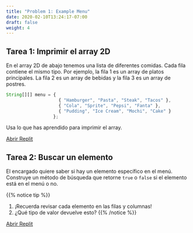 ```yaml
---
title: "Problem 1: Example Menu"
date: 2020-02-10T13:24:17-07:00
draft: false
weight: 4
---
```


## Tarea 1: Imprimir el array 2D

En el array 2D de abajo tenemos una lista de diferentes comidas. Cada fila contiene el mismo tipo. Por ejemplo, la fila 1 es un array de platos principales. La fila 2 es un array de bebidas y la fila 3 es un array de postres.

```js javascript
String[][] menu = {    
                    { "Hamburger", "Pasta", "Steak", "Tacos" },
                    { "Cola", "Sprite", "Pepsi", "Fanta" },
                    { "Pudding", "Ice Cream", "Mochi", "Cake" }
                  };
```
Usa lo que has aprendido para imprimir el array.

<a class="my-2 mx-4 btn btn-info" href="https://replit.com/@nuevofoundation/2DPrint" target="_blank">Abrir Replit</a>

## Tarea 2: Buscar un elemento

El encargado quiere saber si hay un elemento específico en el menú. Construye un método de búsqueda que retorne `true` o `false` si el elemento está en el menú o no.

{{% notice tip %}}
1. ¡Recuerda revisar cada elemento en las filas y columnas!
2. ¿Qué tipo de valor devuelve esto?
{{% /notice %}}

<a class="my-2 mx-4 btn btn-info" href="https://replit.com/@nuevofoundation/2DFind" target="_blank">Abrir Replit</a>